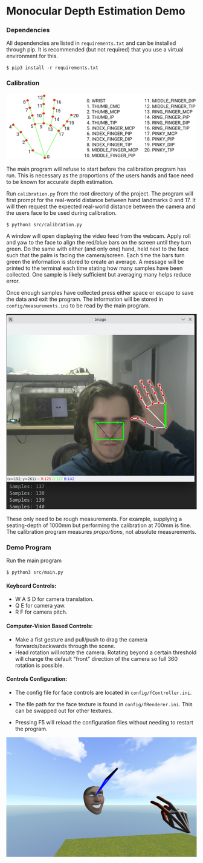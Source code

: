 # Monocular Depth Estimation Demo


### Dependencies
All dependencies are listed in `requirements.txt` and can be installed through pip. It is recommended (but not required) that you use a virtual environment for this.
```    
$ pip3 install -r requirements.txt
```


### Calibration

![](hand-landmarks.png)

The main program will refuse to start before the calibration program has run. This is necessary as the proportions of the users hands and face need to be known for accurate depth estimation.

Run `calibration.py` from the root directory of the project. The program will first prompt for the real-world distance between hand landmarks 0 and 17. It will then request the expected real-world distance between the camera and the users face to be used during calibration.


```
$ python3 src/calibration.py
```

A window will open displaying the video feed from the webcam. Apply roll and yaw to the face to align the red/blue bars on the screen until they turn green. Do the same with either (and only one) hand, held next to the face such that the palm is facing the camera/screen. Each time the bars turn green the information is stored to create an average. A message will be printed to the terminal each time stating how many samples have been collected. One sample is likely sufficient but averaging many helps reduce error.

Once enough samples have collected press either space or escape to save the data and exit the program. The information will be stored in `config/measurements.ini` to be read by the main program.

![](calibration.png)


These only need to be rough measurements. For example, supplying a seating-depth of 1000mm but performing the calibration at 700mm is fine. The calibration program measures *proportions*, not absolute measurements.




### Demo Program
Run the main program
```
$ python3 src/main.py
```

#### Keyboard Controls:
- W A S D for camera translation.
- Q E for camera yaw.
- R F for camera pitch.


#### Computer-Vision Based Controls:
- Make a fist gesture and pull/push to drag the camera forwards/backwards through the scene.
- Head rotation will rotate the camera. Rotating beyond a certain threshold will change the default "front" direction of the camera so full 360 rotation is possible.


#### Controls Configuration:
- The config file for face controls are located in `config/fController.ini`.
- The file path for the face texture is found in `config/fRenderer.ini`. This can be swapped out for other textures.

- Pressing F5 will reload the configuration files without needing to restart the program.



![](main-program.png)
